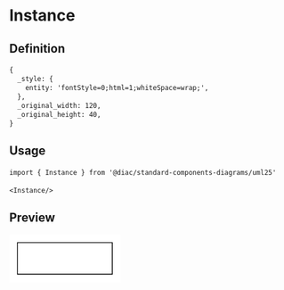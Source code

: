 # Instance

## Definition

```
{
  _style: { 
    entity: 'fontStyle=0;html=1;whiteSpace=wrap;',
  },
  _original_width: 120,
  _original_height: 40,
}
```

## Usage

```
import { Instance } from '@diac/standard-components-diagrams/uml25'

<Instance/>
```

## Preview

<img src="./instance.png" width="200"/>
